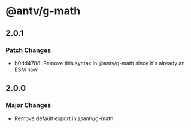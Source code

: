 # @antv/g-math

## 2.0.1

### Patch Changes

-   b0dd4788: Remove this syntax in @antv/g-math since it's already an ESM now

## 2.0.0

### Major Changes

-   Remove default export in @antv/g-math
